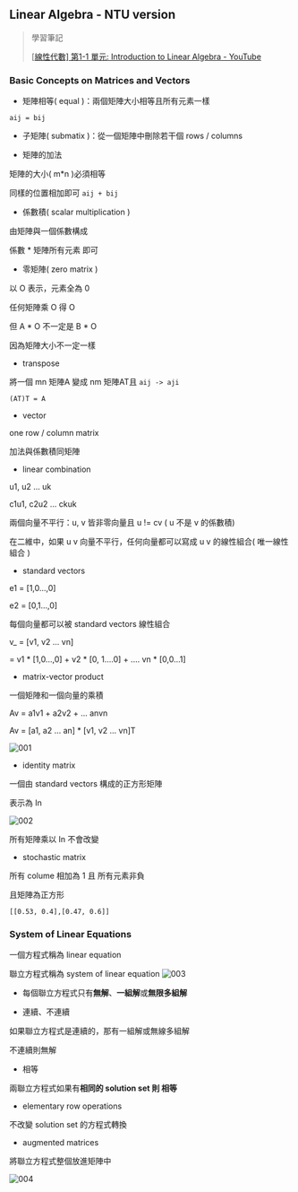 ## Linear Algebra - NTU version

> 學習筆記
>
> [[線性代數\] 第1-1 單元: Introduction to Linear Algebra - YouTube](https://www.youtube.com/watch?v=IG-EQUIk7P0&list=PLcCssb7oxfAsRFq8V8hDxB4oxCXSjl5Om&index=1&ab_channel=臺大科學教育發展中心CASE)

### Basic Concepts on Matrices and Vectors

- 矩陣相等( equal )：兩個矩陣大小相等且所有元素一樣

`aij = bij`

- 子矩陣( submatix )：從一個矩陣中刪除若干個 rows / columns

- 矩陣的加法

矩陣的大小( m*n )必須相等

同樣的位置相加即可 `aij + bij`

- 係數積( scalar multiplication )

由矩陣與一個係數構成

係數 * 矩陣所有元素 即可

- 零矩陣( zero matrix )

以 O 表示，元素全為 0

任何矩陣乘 O 得 O

但 A * O 不一定是 B * O

因為矩陣大小不一定一樣

- transpose

將一個 mn 矩陣A 變成 nm 矩陣AT且 `aij -> aji`

`(AT)T = A`

- vector

one row / column matrix

加法與係數積同矩陣

- linear combination

u1, u2 ... uk

c1u1, c2u2 ... ckuk

兩個向量不平行：u, v 皆非零向量且 u != cv ( u 不是 v 的係數積)

在二維中，如果 u v 向量不平行，任何向量都可以寫成 u v 的線性組合( 唯一線性組合 )

- standard vectors

e1 = [1,0...,0]

e2 = [0,1...,0]

每個向量都可以被 standard vectors 線性組合

v_ = [v1, v2 ... vn]

= v1 * [1,0...,0] + v2 * [0, 1....0] + .... vn * [0,0...1]

- matrix-vector product

一個矩陣和一個向量的乘積

Av = a1v1 + a2v2 + ... anvn

Av = [a1, a2 ... an] * [v1, v2 ... vn]T

![001](C:\Information\IntellijProjects\my-study-note\image\Linear-Algebra-NTU-version\001.png)

- identity matrix

一個由 standard vectors 構成的正方形矩陣

表示為 In

![002](C:\Information\IntellijProjects\my-study-note\image\Linear-Algebra-NTU-version\002.png)

所有矩陣乘以 In 不會改變

- stochastic matrix

所有 colume 相加為 1 且 所有元素非負

且矩陣為正方形

`[[0.53, 0.4],[0.47, 0.6]]`

### System of Linear Equations 

一個方程式稱為 linear equation

聯立方程式稱為 system of linear equation
![003](C:\Information\IntellijProjects\my-study-note\image\Linear-Algebra-NTU-version\003.png)

- 每個聯立方程式只有**無解**、**一組解**或**無限多組解**

- 連續、不連續

如果聯立方程式是連續的，那有一組解或無線多組解

不連續則無解

- 相等

兩聯立方程式如果有**相同的 solution set 則 相等**

- elementary row operations

不改變 solution set 的方程式轉換

- augmented matrices

將聯立方程式整個放進矩陣中

![004](C:\Information\IntellijProjects\my-study-note\image\Linear-Algebra-NTU-version\004.png)